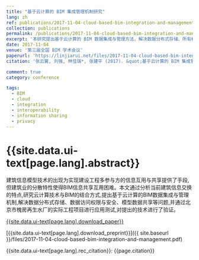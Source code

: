 ```yaml
---
title: "基于云计算的 BIM 集成管理机制研究"
lang: zh
ref: publications/2017-11-04-cloud-based-bim-integration-and-management
collection: publications
permalink: /publications/2017-11-04-cloud-based-bim-integration-and-management
excerpt: '本研究提出基于云计算的 BIM 数据集成与管理方法，解决数据分布式存储、所有权控制及信息共享难题'
date: 2017-11-04
venue: '第三届全国 BIM 学术会议'
paperurl: 'https://linjiarui.net/files/2017-11-04-cloud-based-bim-integration-and-management.pdf'
citation: '张云翼, 刘强, 林佳瑞*, 张建平 (2017). &quot;基于云计算的 BIM 集成管理机制研究&quot; <i>第三届全国 BIM 学术会议论文集</i>. 399-403. 中国建筑工业出版社. 中国, 上海.'

comment: true
category: conference

tags: 
  - BIM
  - cloud
  - integration
  - interoperability
  - information sharing
  - privacy
---
```



{{site.data.ui-text[page.lang].abstract}}
====

建筑信息模型技术的出现为实现建设工程多参与方的信息互用与共享提供了手段,但建筑业的分散特性使得BIM信息共享互用困难。本文通过分析当前建筑信息交换的特点,研究云计算技术与BIM的结合方式,提出基于云计算的BIM数据集成与管理机制,解决数据分布式存储、数据访问权限与安全、模型数据共享等问题,并通过北京市槐房再生水厂的实际工程项目进行应用测试,对提出的技术进行了验证。

[{{site.data.ui-text[page.lang].download_paper}}](http://kns.cnki.net/KCMS/detail/detail.aspx?dbcode=CPFD&dbname=CPFDLAST2018&filename=JGCB201711001071&v=MTk5MTlGWmVzSURSTkt1aGRobmo5OFRuanFxeGRFZU1PVUtyaWZadTl2SHlubFU3ek1KbDRYTHlySWJMRzRIOWJOcm85)

[{{site.data.ui-text[page.lang].download_preprint}}]({{ site.baseurl }}/files/2017-11-04-cloud-based-bim-integration-and-management.pdf)

{{site.data.ui-text[page.lang].rec_citation}}: {{page.citation}}